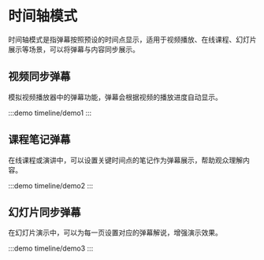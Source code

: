 # 时间轴模式

时间轴模式是指弹幕按照预设的时间点显示，适用于视频播放、在线课程、幻灯片展示等场景，可以将弹幕与内容同步展示。

## 视频同步弹幕

模拟视频播放器中的弹幕功能，弹幕会根据视频的播放进度自动显示。

:::demo
timeline/demo1
:::

## 课程笔记弹幕

在线课程或演讲中，可以设置关键时间点的笔记作为弹幕展示，帮助观众理解内容。

:::demo
timeline/demo2
:::

## 幻灯片同步弹幕

在幻灯片演示中，可以为每一页设置对应的弹幕解说，增强演示效果。

:::demo
timeline/demo3
:::
